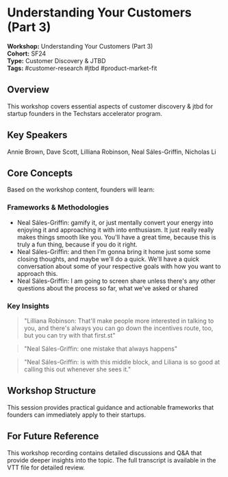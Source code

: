 # Understanding Your Customers (Part 3)

**Workshop:** Understanding Your Customers (Part 3)  
**Cohort:** SF24  
**Type:** Customer Discovery & JTBD  
**Tags:** #customer-research #jtbd #product-market-fit

## Overview

This workshop covers essential aspects of customer discovery & jtbd for startup founders in the Techstars accelerator program.

## Key Speakers

Annie Brown, Dave Scott, Lilliana Robinson, Neal Sáles-Griffin, Nicholas Li

## Core Concepts

Based on the workshop content, founders will learn:


### Frameworks & Methodologies

- Neal Sáles-Griffin: gamify it, or just mentally convert your energy into enjoying it and approaching it with into enthusiasm. It just really really makes things smooth like you. You'll have a great time, because this is truly a fun thing, because if you do it right.
- Neal Sáles-Griffin: and then I'm gonna bring it home just some some closing thoughts, and maybe we'll do a quick. We'll have a quick conversation about some of your respective goals with how you want to approach this.
- Neal Sáles-Griffin: I am going to screen share unless there's any other questions about the process so far, what we've asked or shared

### Key Insights

> "Lilliana Robinson: That'll make people more interested in talking to you, and there's always you can go down the incentives route, too, but you can try with that first.st"

> "Neal Sáles-Griffin: one mistake that always happens"

> "Neal Sáles-Griffin: is with this middle block, and Liliana is so good at calling this out whenever she sees it."


## Workshop Structure

This session provides practical guidance and actionable frameworks that founders can immediately apply to their startups.

## For Future Reference

This workshop recording contains detailed discussions and Q&A that provide deeper insights into the topic. The full transcript is available in the VTT file for detailed review.
